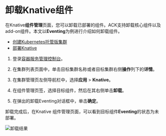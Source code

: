 # 卸载Knative组件

在Knative**组件管理**页面，您可以卸载已部署的组件。ACK支持卸载核心组件以及add-on组件。本文以**Eventing**为例进行介绍如何卸载组件。

-   [创建Kubernetes托管版集群](/intl.zh-CN/Kubernetes集群用户指南/集群管理/创建集群/创建Kubernetes托管版集群.md)
-   [部署Knative](/intl.zh-CN/Kubernetes集群用户指南/Knative管理/Knative组件管理/一键部署Knative.md)

1.  登录[容器服务管理控制台](https://cs.console.aliyun.com)。

2.  在集群列表页面中，单击目标集群名称或者目标集群右侧**操作**列下的**详情**。

3.  在集群管理页左侧导航栏中，选择**应用** \> **Knative**。

4.  在组件管理页签，选择目标组件，然后在其右侧单击**卸载**。

5.  在弹出的卸载Eventing对话框中，单击**确定**。


卸载完成后，在Knative 组件管理页面，可以看到目标组件**Eventing**的状态为未部署。

![卸载结果](https://static-aliyun-doc.oss-accelerate.aliyuncs.com/assets/img/zh-CN/6895659951/p48925.png)


